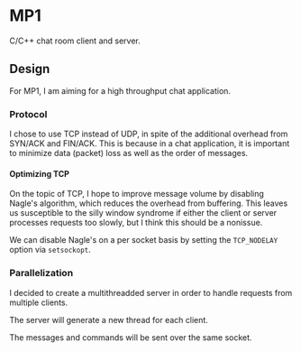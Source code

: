 # MP1

C/C++ chat room client and server.

## Design
For MP1, I am aiming for a high throughput chat application.

### Protocol
I chose to use TCP instead of UDP, in spite of the additional overhead from SYN/ACK and FIN/ACK.
This is because in a chat application, it is important to minimize data (packet) loss as well as the order of messages.

#### Optimizing TCP
On the topic of TCP, I hope to improve message volume by disabling Nagle's algorithm, which reduces the overhead from buffering.
This leaves us susceptible to the silly window syndrome if either the client or server processes requests too slowly, but I think this should be a nonissue.

We can disable Nagle's on a per socket basis by setting the `TCP_NODELAY` option via `setsockopt`.

### Parallelization
I decided to create a multithreadded server in order to handle requests from multiple clients.

The server will generate a new thread for each client.

The messages and commands will be sent over the same socket.
